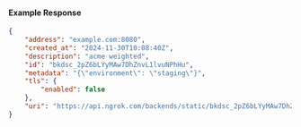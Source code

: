 <!-- Code generated for API Clients. DO NOT EDIT. -->

#### Example Response

```json
{
	"address": "example.com:8080",
	"created_at": "2024-11-30T10:08:40Z",
	"description": "acme weighted",
	"id": "bkdsc_2pZ6bLYyMAw7DhZnvL1lvuNPhHu",
	"metadata": "{\"environment\": \"staging\"}",
	"tls": {
		"enabled": false
	},
	"uri": "https://api.ngrok.com/backends/static/bkdsc_2pZ6bLYyMAw7DhZnvL1lvuNPhHu"
}
```
